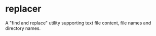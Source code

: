 # replacer
A "find and replace" utility supporting text file content, file names and directory names.
